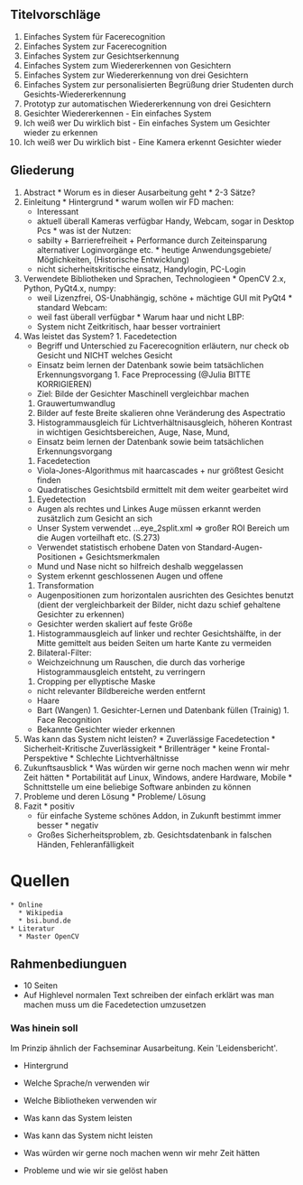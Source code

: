 ## Titelvorschläge ##

  1. Einfaches System für Facerecognition
  1. Einfaches System zur Facerecognition
  1. Einfaches System zur Gesichtserkennung
  1. Einfaches System zum Wiedererkennen von Gesichtern
  1. Einfaches System zur Wiedererkennung von drei Gesichtern
  1. Einfaches System zur personalisierten Begrüßung drier Studenten durch Gesichts-Wiedererkennung
  1. Prototyp zur automatischen Wiedererkennung von drei Gesichtern
  1. Gesichter Wiedererkennen - Ein einfaches System
  1. Ich weiß wer Du wirklich bist - Ein einfaches System um Gesichter wieder zu erkennen
  1. Ich weiß wer Du wirklich bist - Eine Kamera erkennt Gesichter wieder

## Gliederung ##

  1. Abstract
    * Worum es in dieser Ausarbeitung geht
    * 2-3 Sätze?
  1. Einleitung
    * Hintergrund
    * warum wollen wir FD machen:
      * Interessant
      * aktuell überall Kameras verfügbar Handy, Webcam, sogar in Desktop Pcs
    * was ist der Nutzen:
      * sabilty + Barrierefreiheit + Performance durch Zeiteinsparung alternativer Loginvorgänge etc.
    * heutige Anwendungsgebiete/ Möglichkeiten, (Historische Entwicklung)
      * nicht sicherheitskritische einsatz, Handylogin, PC-Login
  1. Verwendete Bibliotheken und Sprachen, Technologieen
    * OpenCV 2.x, Python, PyQt4.x, numpy:
      * weil Lizenzfrei, OS-Unabhängig, schöne + mächtige GUI mit PyQt4
    * standard Webcam:
      * weil fast überall verfügbar
    * Warum haar und nicht LBP:
      * System nicht Zeitkritisch, haar besser vortrainiert
  1. Was leistet das System?
    1. Facedetection
      * Begriff und Unterschied zu Facerecognition erläutern, nur check ob Gesicht und NICHT welches Gesicht
      * Einsatz beim lernen der Datenbank sowie beim tatsächlichen Erkennungsvorgang
    1. Face Preprocessing (@Julia BITTE KORRIGIEREN)
      * Ziel: Bilde der Gesichter Maschinell vergleichbar machen
      1. Grauwertumwandlug
      1. Bilder auf feste Breite skalieren ohne Veränderung des Aspectratio
      1. Histogrammausgleich für Lichtverhältnisausgleich, höheren Kontrast in wichtigen Gesichtsbereichen, Auge, Nase, Mund,
        * Einsatz beim lernen der Datenbank sowie beim tatsächlichen Erkennungsvorgang
      1. Facedetection
        * Viola-Jones-Algorithmus mit haarcascades + nur größtest Gesicht finden
        * Quadratisches Gesichtsbild ermittelt mit dem weiter gearbeitet wird
      1. Eyedetection
        * Augen als rechtes und Linkes Auge müssen erkannt werden zusätzlich zum Gesicht an sich
        * Unser System verwendet ...eye\_2split.xml => großer ROI Bereich um die Augen vorteilhaft etc. (S.273)
        * Verwendet statistisch erhobene Daten von Standard-Augen-Positionen + Gesichtsmerkmalen
        * Mund und Nase nicht so hilfreich deshalb weggelassen
        * System erkennt geschlossenen Augen und offene
      1. Transformation
        * Augenpositionen zum horizontalen ausrichten des Gesichtes benutzt (dient der vergleichbarkeit der Bilder, nicht dazu schief gehaltene Gesichter zu erkennen)
        * Gesichter werden skaliert auf feste Größe
      1. Histogrammausgleich auf linker und rechter Gesichtshälfte, in der Mitte gemittelt aus beiden Seiten um harte Kante zu vermeiden
      1. Bilateral-Filter:
        * Weichzeichnung um Rauschen, die durch das vorherige Histogrammausgleich entsteht, zu verringern
      1. Cropping per ellyptische Maske
        * nicht relevanter Bildbereiche werden entfernt
        * Haare
        * Bart (Wangen)
    1. Gesichter-Lernen und Datenbank füllen (Trainig)
    1. Face Recognition
      * Bekannte Gesichter wieder erkennen
  1. Was kann das System nicht leisten?
    * Zuverlässige Facedetection
    * Sicherheit-Kritische Zuverlässigkeit
    * Brillenträger
    * keine Frontal-Perspektive
    * Schlechte Lichtverhältnisse
  1. Zukunftsausblick
    * Was würden wir gerne noch machen wenn wir mehr Zeit hätten
    * Portabilität auf Linux, Windows, andere Hardware, Mobile
    * Schnittstelle um eine beliebige Software anbinden zu können
  1. Probleme und deren Lösung
    * Probleme/ Lösung
  1. Fazit
    * positiv
      * für einfache Systeme schönes Addon, in Zukunft bestimmt immer besser
    * negativ
      * Großes Sicherheitsproblem, zb. Gesichtsdatenbank in falschen Händen, Fehleranfälligkeit
# Quellen
    * Online
      * Wikipedia
      * bsi.bund.de
    * Literatur
      * Master OpenCV




## Rahmenbediunguen ##

  * 10 Seiten
  * Auf Highlevel normalen Text schreiben der einfach erklärt was man machen muss um die Facedetection umzusetzen

### Was hinein soll ###

Im Prinzip ähnlich der Fachseminar Ausarbeitung. Kein 'Leidensbericht'.

  * Hintergrund

  * Welche Sprache/n verwenden wir

  * Welche Bibliotheken verwenden wir

  * Was kann das System leisten

  * Was kann das System nicht leisten

  * Was würden wir gerne noch machen wenn wir mehr Zeit hätten

  * Probleme und wie wir sie gelöst haben